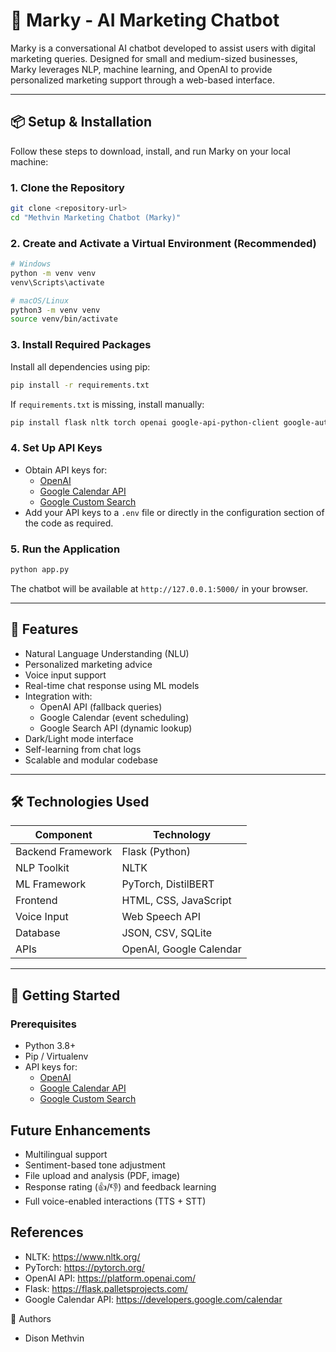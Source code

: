 # 🤖 Marky - AI Marketing Chatbot

Marky is a conversational AI chatbot developed to assist users with digital marketing queries. Designed for small and medium-sized businesses, Marky leverages NLP, machine learning, and OpenAI to provide personalized marketing support through a web-based interface.

---

## 📦 Setup & Installation

Follow these steps to download, install, and run Marky on your local machine:

### 1. Clone the Repository
```bash
git clone <repository-url>
cd "Methvin Marketing Chatbot (Marky)"
```

### 2. Create and Activate a Virtual Environment (Recommended)
```bash
# Windows
python -m venv venv
venv\Scripts\activate

# macOS/Linux
python3 -m venv venv
source venv/bin/activate
```

### 3. Install Required Packages
Install all dependencies using pip:
```bash
pip install -r requirements.txt
```
If `requirements.txt` is missing, install manually:
```bash
pip install flask nltk torch openai google-api-python-client google-auth-httplib2 google-auth-oauthlib
```

### 4. Set Up API Keys
- Obtain API keys for:
  - [OpenAI](https://platform.openai.com/)
  - [Google Calendar API](https://developers.google.com/calendar)
  - [Google Custom Search](https://programmablesearchengine.google.com/)
- Add your API keys to a `.env` file or directly in the configuration section of the code as required.

### 5. Run the Application
```bash
python app.py
```
The chatbot will be available at `http://127.0.0.1:5000/` in your browser.

---

## 📌 Features

- Natural Language Understanding (NLU)
- Personalized marketing advice
- Voice input support
- Real-time chat response using ML models
- Integration with:
  - OpenAI API (fallback queries)
  - Google Calendar (event scheduling)
  - Google Search API (dynamic lookup)
- Dark/Light mode interface
- Self-learning from chat logs
- Scalable and modular codebase

---

## 🛠️ Technologies Used

| Component        | Technology               |
|------------------|--------------------------|
| Backend Framework| Flask (Python)           |
| NLP Toolkit      | NLTK                     |
| ML Framework     | PyTorch, DistilBERT      |
| Frontend         | HTML, CSS, JavaScript    |
| Voice Input      | Web Speech API           |
| Database         | JSON, CSV, SQLite        |
| APIs             | OpenAI, Google Calendar  |

---

## 🚀 Getting Started

### Prerequisites

- Python 3.8+
- Pip / Virtualenv
- API keys for:
  - [OpenAI](https://platform.openai.com/)
  - [Google Calendar API](https://developers.google.com/calendar)
  - [Google Custom Search](https://programmablesearchengine.google.com/)

## Future Enhancements
- Multilingual support
- Sentiment-based tone adjustment
- File upload and analysis (PDF, image)
- Response rating (👍/👎) and feedback learning
- Full voice-enabled interactions (TTS + STT)

## References
- NLTK: https://www.nltk.org/
- PyTorch: https://pytorch.org/
- OpenAI API: https://platform.openai.com/
- Flask: https://flask.palletsprojects.com/
- Google Calendar API: https://developers.google.com/calendar

👥 Authors
- Dison Methvin
 

